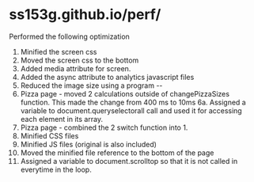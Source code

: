 ss153g.github.io/perf/
======================

Performed the following optimization
1. Minified the screen css
2. Moved the screen css to the bottom
3. Added media attribute for screen.
4. Added the async attribute to analytics javascript files
5. Reduced the image size using a program
--
6. Pizza page - moved 2 calculations outside of changePizzaSizes function. This made the change from 400 ms to 10ms
6a. Assigned a variable to document.queryselectorall call and used it for accessing each element in its array.
7. Pizza page - combined the 2 switch function into 1.
8. Minified CSS files
9. Minified JS files (original is also included)
10. Moved the minified file reference to the bottom of the page
11. Assigned a variable to document.scrolltop so that it is not called in everytime in the loop.